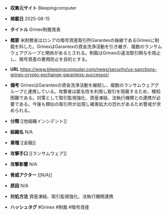 - **収集元サイト**
Bleepingcomputer

- **掲載日**
2025-08-15

- **タイトル**
Grinex制裁発表

- **概要**
米財務省はロシアの暗号資産取引所Garantexの後継であるGrinexに制裁を科した。GrinexはGarantexの資金洗浄活動を引き継ぎ、複数のランサムウェアグループと関係があるとされる。制裁はGrinexの違法取引関与を阻止し、暗号資産の悪用防止を目的とする。

- **URL**
https://www.bleepingcomputer.com/news/security/us-sanctions-grinex-crypto-exchange-garantexs-successor/

- **備考**
GrinexはGarantexの資金洗浄活動を継続し、複数のランサムウェアグループと連携している。攻撃者は匿名性を利用し取引を隠蔽するため、検知困難である。対策として取引監視強化、資産凍結、法執行機関との連携が必要である。今後も類似の取引所が出現し被害拡大の恐れがあるため警戒が求められる。

- **分類**
[[他組織インシデント]]

- **組織名**
N/A

- **業種**
[[金融]]

- **攻撃手口**
[[ランサムウェア]]

- **攻撃影響**
N/A

- **脅威アクター**
[[N/A]]

- **原因**
N/A

- **対処方法**
資産凍結、取引監視強化、法執行機関連携

- **ハッシュタグ**
#Grinex #制裁 #暗号資産
